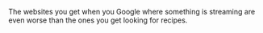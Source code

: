 The websites you get when you Google where something is streaming are even worse than the ones you get looking for recipes.

